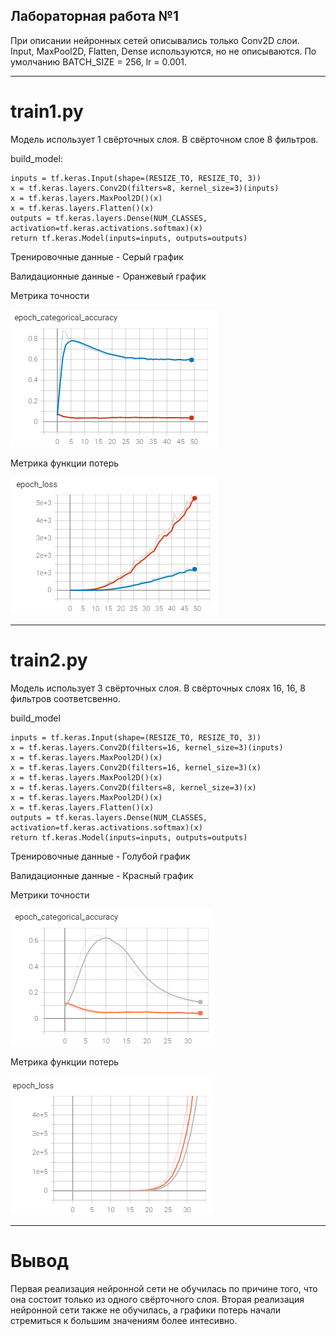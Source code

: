 ## Лабораторная работа №1

При описании нейронных сетей описывались только Conv2D слои. Input, MaxPool2D, Flatten, Dense используются, но не описываются. По умолчанию BATCH_SIZE = 256, lr = 0.001.

---

# train1.py

Модель использует 1 свёрточных слоя. В свёрточном слое 8 фильтров.

build_model:

    inputs = tf.keras.Input(shape=(RESIZE_TO, RESIZE_TO, 3))
    x = tf.keras.layers.Conv2D(filters=8, kernel_size=3)(inputs)
    x = tf.keras.layers.MaxPool2D()(x)
    x = tf.keras.layers.Flatten()(x)
    outputs = tf.keras.layers.Dense(NUM_CLASSES, activation=tf.keras.activations.softmax)(x)
    return tf.keras.Model(inputs=inputs, outputs=outputs)

Тренировочные данные - Серый график

Валидационные данные - Оранжевый график

Метрика точности
 
![Image alt](https://github.com/TorbenkoEgor/SMOMI_2021_Lab_1/blob/main/graphs/train1_acc.png)

Метрика функции потерь

![Image alt](https://github.com/TorbenkoEgor/SMOMI_2021_Lab_1/blob/main/graphs/train1_loss.png)

---

# train2.py

Модель использует 3 свёрточных слоя. В свёрточных слоях 16, 16, 8 фильтров соответсвенно.

build_model

    inputs = tf.keras.Input(shape=(RESIZE_TO, RESIZE_TO, 3))
    x = tf.keras.layers.Conv2D(filters=16, kernel_size=3)(inputs)
    x = tf.keras.layers.MaxPool2D()(x)
    x = tf.keras.layers.Conv2D(filters=16, kernel_size=3)(x)
    x = tf.keras.layers.MaxPool2D()(x)
    x = tf.keras.layers.Conv2D(filters=8, kernel_size=3)(x)
    x = tf.keras.layers.MaxPool2D()(x)
    x = tf.keras.layers.Flatten()(x)
    outputs = tf.keras.layers.Dense(NUM_CLASSES, activation=tf.keras.activations.softmax)(x)
    return tf.keras.Model(inputs=inputs, outputs=outputs)

Тренировочные данные - Голубой график

Валидационные данные - Красный график

Метрики точности

![Image alt](https://github.com/TorbenkoEgor/SMOMI_2021_Lab_1/blob/main/graphs/train2_acc.png)

Метрика функции потерь

![Image alt](https://github.com/TorbenkoEgor/SMOMI_2021_Lab_1/blob/main/graphs/train2_loss.png)

---

# Вывод

Первая реализация нейронной сети не обучилась по причине того, что она состоит только из одного свёрточного слоя. Вторая реализация нейронной сети также не обучилась, а графики потерь начали стремиться к большим значениям более интесивно.
